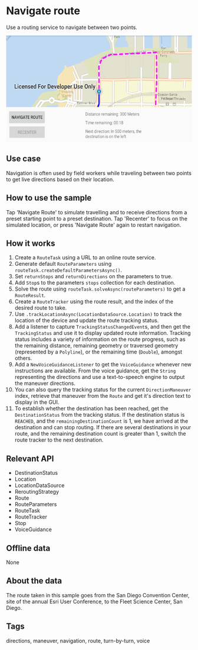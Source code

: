 # Navigate route

Use a routing service to navigate between two points.

![Image of navigate route](navigate-route.png)

## Use case

Navigation is often used by field workers while traveling between two points to get live directions based on their location.

## How to use the sample

Tap 'Navigate Route' to simulate travelling and to receive directions from a preset starting point to a preset destination. Tap 'Recenter' to focus on the simulated location, or press 'Navigate Route' again to restart navigation.

## How it works

1. Create a `RouteTask` using a URL to an online route service.
2. Generate default `RouteParameters` using `routeTask.createDefaultParametersAsync()`.
3. Set `returnStops` and `returnDirections` on the parameters to true.
4. Add `Stop`s to the parameters `stops` collection for each destination.
5. Solve the route using `routeTask.solveAsync(routeParameters)` to get a `RouteResult`.
6. Create a `RouteTracker` using the route result, and the index of the desired route to take.
7. Use `.trackLocationAsync(LocationDataSource.Location)` to track the location of the device and update the route tracking status.
8. Add a listener to capture `TrackingStatusChangedEvent`s, and then get the `TrackingStatus` and use it to display updated route information. Tracking status includes a variety of information on the route progress, such as the remaining distance, remaining geometry or traversed geometry (represented by a `Polyline`), or the remaining time (`Double`), amongst others.
9. Add a `NewVoiceGuidanceListener` to get the `VoiceGuidance` whenever new instructions are available. From the voice guidance, get the `String` representing the directions and use a text-to-speech engine to output the maneuver directions.
10. You can also query the tracking status for the current `DirectionManeuver` index, retrieve that maneuver from the `Route` and get it's direction text to display in the GUI.
11. To establish whether the destination has been reached, get the `DestinationStatus` from the tracking status. If the destination status is `REACHED`, and the `remainingDestinationCount` is 1, we have arrived at the destination and can stop routing. If there are several destinations in your route, and the remaining destination count is greater than 1, switch the route tracker to the next destination.

## Relevant API

* DestinationStatus
* Location
* LocationDataSource
* ReroutingStrategy
* Route
* RouteParameters
* RouteTask
* RouteTracker
* Stop
* VoiceGuidance

## Offline data

None

## About the data

The route taken in this sample goes from the San Diego Convention Center, site of the annual Esri User Conference, to the Fleet Science Center, San Diego.

## Tags

directions, maneuver, navigation, route, turn-by-turn, voice
